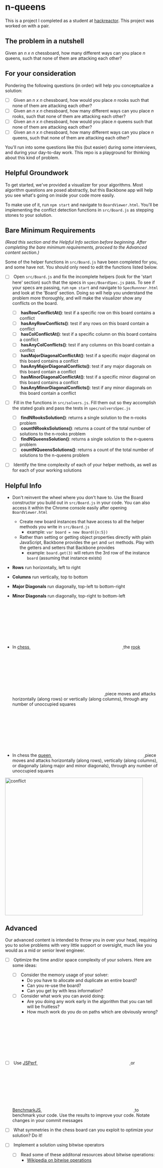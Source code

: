 # n-queens
This is a project I completed as a student at [hackreactor](http://hackreactor.com). This project was worked on with a pair.

<div>
  <h2 id="the-problem-in-a-nutshell">The problem in a nutshell</h2>
  <p>Given an <em>n x n</em> chessboard, how many different ways can you place <em>n</em> queens, such that none of them are attacking each other?</p>
  <h2 id="for-your-consideration">For your consideration</h2>
  <p>Pondering the following questions (in order) will help you conceptualize a solution:</p>
  <ul class="task-list">
    <li class="task-list-item"><input type="checkbox" class="md-task"> Given an <em>n x n</em> chessboard, how would you place <em>n</em> rooks such that none of them are attacking each other?</li>
    <li class="task-list-item"><input type="checkbox" class="md-task"> Given an <em>n x n</em> chessboard, how many different ways can you place <em>n</em> rooks, such that none of them are attacking each other?</li>
    <li class="task-list-item"><input type="checkbox" class="md-task"> Given an <em>n x n</em> chessboard, how would you place <em>n</em> queens such that none of them are attacking each other?</li>
    <li class="task-list-item"><input type="checkbox" class="md-task"> Given an <em>n x n</em> chessboard, how many different ways can you place <em>n</em> queens, such that none of them are attacking each other?</li>
  </ul>
  <p>You'll run into some questions like this (but easier) during some interviews, and during your day-to-day work. This repo is a playground for thinking about this kind of problem.</p>
  <h2 id="helpful-groundwork">Helpful Groundwork</h2>
  <p>To get started, we've provided a visualizer for your algorithms. Most algorithm questions are posed abstractly, but this Backbone app will help you see what's going on inside your code more easily.</p>
  <p>To make use of it, run <code tabindex="0">npm start</code> and navigate to <code tabindex="0">BoardViewer.html</code>. You'll be implementing the conflict detection functions in <code tabindex="0">src/Board.js</code> as stepping stones to your solution.</p>
  <h2 id="bare-minimum-requirements">Bare Minimum Requirements</h2>
  <p><em>(Read this section and the Helpful Info section before beginning. After completing the bare minimum requirements, proceed to the Advanced content section.)</em></p>
  <p>Some of the helper functions in <code tabindex="0">src/Board.js</code> have been completed for you, and some have not. You should only need to edit the functions listed below.</p>
  <ul class="task-list">
    <li class="task-list-item">
      <p><input type="checkbox" class="md-task"> Open <code tabindex="0">src/Board.js</code> and fix the incomplete helpers (look for the 'start here' section) such that the specs in <code tabindex="0">spec/BoardSpec.js</code> pass. To see if your specs are passing, run <code tabindex="0">npm start</code> and navigate to <code tabindex="0">SpecRunnner.html</code> and look at the 'Board' section. Doing so will help you understand the problem more thoroughly, and will make the visualizer show any conflicts on the board.</p>
      <ul class="task-list">
        <li class="task-list-item"><input type="checkbox" class="md-task"> <strong>hasRowConflictAt()</strong>: test if a specific row on this board contains a conflict</li>
        <li class="task-list-item"><input type="checkbox" class="md-task"> <strong>hasAnyRowConflicts()</strong>: test if any rows on this board contain a conflict</li>
        <li class="task-list-item"><input type="checkbox" class="md-task"> <strong>hasColConflictAt()</strong>: test if a specific column on this board contains a conflict</li>
        <li class="task-list-item"><input type="checkbox" class="md-task"> <strong>hasAnyColConflicts()</strong>: test if any columns on this board contain a conflict</li>
        <li class="task-list-item"><input type="checkbox" class="md-task"> <strong>hasMajorDiagonalConflictAt()</strong>: test if a specific major diagonal on this board contains a conflict</li>
        <li class="task-list-item"><input type="checkbox" class="md-task"> <strong>hasAnyMajorDiagonalConflicts()</strong>: test if any major diagonals on this board contain a conflict</li>
        <li class="task-list-item"><input type="checkbox" class="md-task"> <strong>hasMinorDiagonalConflictAt()</strong>: test if a specific minor diagonal on this board contains a conflict</li>
        <li class="task-list-item"><input type="checkbox" class="md-task"> <strong>hasAnyMinorDiagonalConflicts()</strong>: test if any minor diagonals on this board contain a conflict</li>
      </ul>
    </li>
    <li class="task-list-item">
      <p><input type="checkbox" class="md-task"> Fill in the functions in <code tabindex="0">src/solvers.js</code>. Fill them out so they accomplish the stated goals and pass the tests in <code tabindex="0">spec/solversSpec.js</code></p>
      <ul class="task-list">
        <li class="task-list-item"><input type="checkbox" class="md-task"> <strong>findNRooksSolution()</strong>: returns a single solution to the n-rooks problem</li>
        <li class="task-list-item"><input type="checkbox" class="md-task"> <strong>countNRooksSolutions()</strong>: returns a count of the total number of solutions to the n-rooks problem</li>
        <li class="task-list-item"><input type="checkbox" class="md-task"> <strong>findNQueensSolution()</strong>: returns a single solution to the n-queens problem</li>
        <li class="task-list-item"><input type="checkbox" class="md-task"> <strong>countNQueensSolutions()</strong>: returns a count of the total number of solutions to the n-queens problem</li>
      </ul>
    </li>
    <li class="task-list-item">
      <p><input type="checkbox" class="md-task"> Identify the time complexity of each of your helper methods, as well as for each of your working solutions</p>
    </li>
  </ul>
  <h2 id="helpful-info">Helpful Info</h2>
  <ul>
    <li>
      <p>Don't reinvent the wheel where you don't have to. Use the Board constructor you build out in <code tabindex="0">src/Board.js</code> in your code. You can also access it within the Chrome console easily after opening <code tabindex="0">BoardViewer.html</code></p>
      <ul>
        <li>Create new board instances that have access to all the helper methods you write in <code tabindex="0">src/Board.js</code>
          <ul>
            <li>example: <code tabindex="0">var board = new Board({n:5})</code></li>
          </ul>
        </li>
        <li>Rather than setting or getting object properties directly with plain JavaScript, Backbone provides the <code tabindex="0">get</code> and <code tabindex="0">set</code> methods. Play with the getters and setters that Backbone provides
          <ul>
            <li>example: <code tabindex="0">board.get(3)</code> will return the 3rd row of the instance <code tabindex="0">board</code> (assuming that instance exists)</li>
          </ul>
        </li>
      </ul>
    </li>
    <li>
      <p><strong>Rows</strong> run horizontally, left to right</p>
    </li>
    <li>
      <p><strong>Columns</strong> run vertically, top to bottom</p>
    </li>
    <li>
      <p><strong>Major Diagonals</strong> run diagonally, top-left to bottom-right</p>
    </li>
    <li>
      <p><strong>Minor Diagonals</strong> run diagonally, top-right to bottom-left</p>
    </li>
    <li>
      <p>In <a href="https://en.wikipedia.org/wiki/Chess" class="external-link" target="_blank">chess
          <svg class="svg">
            <use href="/assets/images/svg/svg-sprite-action-symbol.svg#ic_launch_24px"></use>
          </svg>
        </a> the <a href="https://en.wikipedia.org/wiki/Rook_(chess)" class="external-link" target="_blank">rook
          <svg class="svg">
            <use href="/assets/images/svg/svg-sprite-action-symbol.svg#ic_launch_24px"></use>
          </svg>
        </a> piece moves and attacks horizontally (along rows) or vertically (along columns), through any number of unoccupied squares</p>
    </li>
    <li>
      <p>In chess the <a href="https://en.wikipedia.org/wiki/Queen_(chess)" class="external-link" target="_blank">queen
          <svg class="svg">
            <use href="/assets/images/svg/svg-sprite-action-symbol.svg#ic_launch_24px"></use>
          </svg>
        </a> piece moves and attacks horizontally (along rows), vertically (along columns), or diagonally (along major and minor diagonals), through any number of unoccupied squares</p>
    </li>
  </ul>
  <p><img src="https://user-images.githubusercontent.com/64609529/191106509-ca9b6626-b00c-4e4a-b63f-feaaa9eef633.png" alt="conflict" width="450"></p>

  <h2 id="advanced">Advanced</h2>
  <p>Our advanced content is intended to throw you in over your head, requiring you to solve problems with very little support or oversight, much like you would as a mid or senior level engineer.</p>
  <ul class="task-list">
    <li class="task-list-item">
      <p><input type="checkbox" class="md-task"> Optimize the time and/or space complexity of your solvers. Here are some ideas:</p>
      <ul class="task-list">
        <li class="task-list-item"><input type="checkbox" class="md-task"> Consider the memory usage of your solver:
          <ul>
            <li>Do you have to allocate and duplicate an entire board?</li>
            <li>Can you re-use the board?</li>
            <li>Can you get by with less information?</li>
          </ul>
        </li>
        <li class="task-list-item"><input type="checkbox" class="md-task"> Consider what work you can avoid doing:
          <ul>
            <li>Are you doing any work early in the algorithm that you can tell will be fruitless?</li>
            <li>How much work do you do on paths which are obviously wrong?</li>
          </ul>
        </li>
      </ul>
    </li>
    <li class="task-list-item">
      <p><input type="checkbox" class="md-task"> Use <a href="http://jsperf.com/" class="external-link" target="_blank">JSPerf
          <svg class="svg">
            <use href="/assets/images/svg/svg-sprite-action-symbol.svg#ic_launch_24px"></use>
          </svg>
        </a> or <a href="https://benchmarkjs.com/" class="external-link" target="_blank">BenchmarkJS
          <svg class="svg">
            <use href="/assets/images/svg/svg-sprite-action-symbol.svg#ic_launch_24px"></use>
          </svg>
        </a> to benchmark your code. Use the results to improve your code. Notate changes in your commit messages</p>
    </li>
    <li class="task-list-item">
      <p><input type="checkbox" class="md-task"> What symmetries in the chess board can you exploit to optimize your solution? Do it!</p>
    </li>
    <li class="task-list-item">
      <p><input type="checkbox" class="md-task"> Implement a solution using bitwise operators</p>
      <ul class="task-list">
        <li class="task-list-item"><input type="checkbox" class="md-task"> Read some of these additonal resources about bitwise operations:
          <ul>
            <li><a href="http://en.wikipedia.org/wiki/Bitwise_operation" class="external-link" target="_blank">Wikipedia on bitwise operations
                <svg class="svg">
                  <use href="/assets/images/svg/svg-sprite-action-symbol.svg#ic_launch_24px"></use>
                </svg>
              </a></li>
            <li><a href="http://www.cprogramming.com/tutorial/bitwise_operators.html" class="external-link" target="_blank">C Programming tutorial on bitwise operators
                <svg class="svg">
                  <use href="/assets/images/svg/svg-sprite-action-symbol.svg#ic_launch_24px"></use>
                </svg>
              </a>
              <ul>
                <li>This tutorial is in C, another programming language where bitwise operators are more common, but is also applicable to JavaScript.</li>
              </ul>
            </li>
            <li><a href="https://developer.mozilla.org/en-US/docs/Web/JavaScript/Reference/Operators/Bitwise_Operators" class="external-link" target="_blank">MDN on bitwise operators
                <svg class="svg">
                  <use href="/assets/images/svg/svg-sprite-action-symbol.svg#ic_launch_24px"></use>
                </svg>
              </a></li>
          </ul>
        </li>
        <li class="task-list-item"><input type="checkbox" class="md-task"> Try devising your own bitshifting solution. How will you interact with the problem in bits?</li>
        <li class="task-list-item"><input type="checkbox" class="md-task"> Implement <a href="http://citeseerx.ist.psu.edu/viewdoc/download?doi=10.1.1.51.7113&amp;rep=rep1&amp;type=pdf">Martin Richards's bitwise n-queens solution algorithm</a>, in JavaScript</li>
      </ul>
    </li>
  </ul>
  <p><em>Optional</em></p>
  <ul class="task-list">
    <li class="task-list-item"><input type="checkbox" class="md-task"> Play with Hack Reactor's own Ruan Pethiyagoda's <a href="https://twitter.com/ruanpethiyagoda/status/332992908565295104" class="external-link" target="_blank">n-queens solution tweet
        <svg class="svg">
          <use href="/assets/images/svg/svg-sprite-action-symbol.svg#ic_launch_24px"></use>
        </svg>
      </a> by either:
      <ul class="task-list">
        <li class="task-list-item"><input type="checkbox" class="md-task"> Writing a blog post that deciphers the tweet for a lay-programmer</li>
        <li class="task-list-item"><input type="checkbox" class="md-task"> Trying to improve on the speed of his algorithm without exceeding the character limit for a tweet</li>
      </ul>
    </li>
  </ul>
  <h2 id="nightmare-mode">Nightmare Mode</h2>
  <ul class="task-list">
    <li class="task-list-item"><input type="checkbox" class="md-task"> <a href="https://en.wikipedia.org/wiki/Parallel_computing" class="external-link" target="_blank">Parallelize
        <svg class="svg">
          <use href="/assets/images/svg/svg-sprite-action-symbol.svg#ic_launch_24px"></use>
        </svg>
      </a> your solution then implement it using <a href="https://developer.mozilla.org/en-US/docs/Web/API/Web_Workers_API/Using_web_workers" class="external-link" target="_blank">HTML5 web workers
        <svg class="svg">
          <use href="/assets/images/svg/svg-sprite-action-symbol.svg#ic_launch_24px"></use>
        </svg>
      </a></li>
  </ul>
</div>
